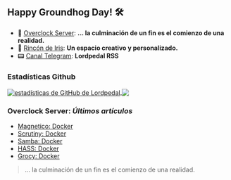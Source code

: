 ## Happy Groundhog Day! 🛠️

- 🤖 [Overclock Server](https://lordpedal.github.io/ "Overclock Server"): **... la culminación de un fin es el comienzo de una realidad.**
- 🌈 [Rincón de Iris](https://rincondeiris.club/ "Rincón de Iris"): **Un espacio creativo y personalizado.**
- 📟 [Canal Telegram](https://t.me/lordpedal_rss "Canal Lordpedal RSS"): **Lordpedal RSS**

### Estadísticas Github
<a href="https://github.com/Lordpedal">
  <img align="center" alt="estadísticas de GitHub de Lordpedal" src="https://github-readme-stats.codestackr.vercel.app/api?username=Lordpedal&show_icons=true&count_private=true&include_all_commits=true&locale=es&theme=gruvbox" />
</a>
<a href="https://github.com/Lordpedal">
  <img align="center" src="https://github-readme-stats.anuraghazra1.vercel.app/api/top-langs/?username=Lordpedal&layout=compact&locale=es&theme=gruvbox" />
</a>

### Overclock Server: *Últimos artículos*
<!-- BLOG-POST-LIST:START -->
- [Magnetico: Docker](https://lordpedal.github.io/gnu/linux/docker/magnetico-docker/)
- [Scrutiny: Docker](https://lordpedal.github.io/gnu/linux/docker/scrutiny-docker/)
- [Samba: Docker](https://lordpedal.github.io/gnu/linux/docker/samba-docker/)
- [HASS: Docker](https://lordpedal.github.io/gnu/linux/docker/hass-docker/)
- [Grocy: Docker](https://lordpedal.github.io/gnu/linux/docker/grocy-docker/)
<!-- BLOG-POST-LIST:END -->

> ... la culminación de un fin es el comienzo de una realidad.

